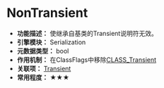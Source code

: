 # NonTransient

- **功能描述：** 使继承自基类的Transient说明符无效。
- **引擎模块：** Serialization
- **元数据类型：** bool
- **作用机制：** 在ClassFlags中移除[CLASS_Transient](#Flags_EClassFlags_CLASS_Transient)
- **关联项：** [Transient](#Specifier_UCLASS_Serialization_Transient)
- **常用程度：** ★★★